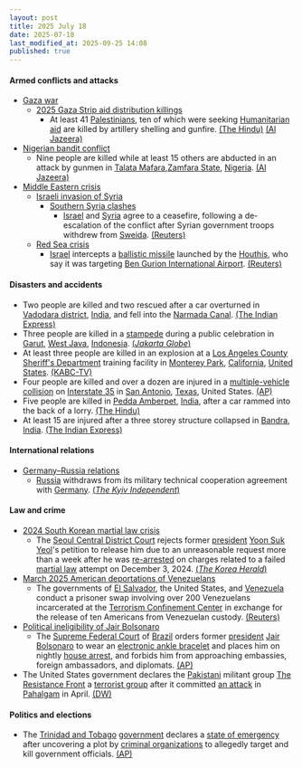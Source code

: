 ```yaml
---
layout: post
title: 2025 July 18
date: 2025-07-18
last_modified_at: 2025-09-25 14:08
published: true
---
```



#### Armed conflicts and attacks

* [Gaza war](https://en.wikipedia.org/wiki/Gaza_war "Gaza war")
  * [2025 Gaza Strip aid distribution killings](https://en.wikipedia.org/wiki/2025_Gaza_Strip_aid_distribution_killings "2025 Gaza Strip aid distribution killings")
    * At least 41 [Palestinians](https://en.wikipedia.org/wiki/Palestinians "Palestinians"), ten of which were seeking [Humanitarian aid](https://en.wikipedia.org/wiki/Humanitarian_aid "Humanitarian aid") are killed by artillery shelling and gunfire. [(The Hindu)](https://www.thehindu.com/news/international/gaza-civil-defence-agency-says-israeli-strikes-kill-14/article69828131.ece) [(Al Jazeera)](https://www.aljazeera.com/news/liveblog/2025/7/18/live-israel-kills-dozens-more-in-gaza-after-3-slain-in-attack-on-church)
* [Nigerian bandit conflict](https://en.wikipedia.org/wiki/Nigerian_bandit_conflict "Nigerian bandit conflict")
  * Nine people are killed while at least 15 others are abducted in an attack by gunmen in [Talata Mafara](https://en.wikipedia.org/wiki/Talata_Mafara "Talata Mafara"),[Zamfara State](https://en.wikipedia.org/wiki/Zamfara_State "Zamfara State"), [Nigeria](https://en.wikipedia.org/wiki/Nigeria "Nigeria"). [(Al Jazeera)](https://www.aljazeera.com/news/2025/7/19/at-least-9-killed-many-abducted-in-bandit-gang-attack-in-nigeria)
* [Middle Eastern crisis](https://en.wikipedia.org/wiki/Middle_Eastern_crisis_%282023-present%29 "Middle Eastern crisis (2023-present)")
  * [Israeli invasion of Syria](https://en.wikipedia.org/wiki/Israeli_invasion_of_Syria_%282024%E2%80%93present%29 "Israeli invasion of Syria (2024–present)")
    * [Southern Syria clashes](https://en.wikipedia.org/wiki/Southern_Syria_clashes_%28July_2025%E2%80%93present%29 "Southern Syria clashes (July 2025–present)")
      * [Israel](https://en.wikipedia.org/wiki/Israel "Israel") and [Syria](https://en.wikipedia.org/wiki/Syria "Syria") agree to a ceasefire, following a de-escalation of the conflict after Syrian government troops withdrew from [Sweida](https://en.wikipedia.org/wiki/Sweida "Sweida"). [(Reuters)](https://www.reuters.com/world/middle-east/israel-syria-agree-ceasefire-us-ambassador-turkey-says-2025-07-18/)
  * [Red Sea crisis](https://en.wikipedia.org/wiki/Red_Sea_crisis "Red Sea crisis")
    * [Israel](https://en.wikipedia.org/wiki/Israel "Israel") intercepts a [ballistic missile](https://en.wikipedia.org/wiki/Ballistic_missile "Ballistic missile") launched by the [Houthis](https://en.wikipedia.org/wiki/Houthi "Houthi"), who say it was targeting [Ben Gurion International Airport](https://en.wikipedia.org/wiki/Ben_Gurion_International_Airport "Ben Gurion International Airport"). [(Reuters)](https://www.reuters.com/world/middle-east/israel-says-missile-launched-by-yemens-houthis-was-intercepted-2025-07-18/)

#### Disasters and accidents

* Two people are killed and two rescued after a car overturned in [Vadodara district](https://en.wikipedia.org/wiki/Vadodara_district "Vadodara district"), [India](https://en.wikipedia.org/wiki/India "India"), and fell into the [Narmada Canal](https://en.wikipedia.org/wiki/Narmada_Canal "Narmada Canal"). [(The Indian Express)](https://indianexpress.com/article/cities/ahmedabad/family-killed-car-falls-narmada-canal-vadodara-rescued-10137142/?ref=archive_pg)
* Three people are killed in a [stampede](https://en.wikipedia.org/wiki/Stampede "Stampede") during a public celebration in [Garut](https://en.wikipedia.org/wiki/Garut "Garut"), [West Java](https://en.wikipedia.org/wiki/West_Java "West Java"), [Indonesia](https://en.wikipedia.org/wiki/Indonesia "Indonesia"). [(*Jakarta Globe*)](https://jakartaglobe.id/news/three-killed-in-stampede-at-w-java-governors-sons-wedding-celebration)
* At least three people are killed in an explosion at a [Los Angeles County Sheriff's Department](https://en.wikipedia.org/wiki/Los_Angeles_County_Sheriff%27s_Department "Los Angeles County Sheriff's Department") training facility in [Monterey Park](https://en.wikipedia.org/wiki/Monterey_Park%2C_California "Monterey Park, California"), [California](https://en.wikipedia.org/wiki/California "California"), [United States](https://en.wikipedia.org/wiki/United_States "United States"). [(KABC-TV)](https://abc7.com/amp/post/at-least-3-killed-apparent-explosion-lasd-facility/17180373/)
* Four people are killed and over a dozen are injured in a [multiple-vehicle collision](https://en.wikipedia.org/wiki/Multiple-vehicle_collision "Multiple-vehicle collision") on [Interstate 35](https://en.wikipedia.org/wiki/Interstate_35_in_Texas "Interstate 35 in Texas") in [San Antonio](https://en.wikipedia.org/wiki/San_Antonio%2C_Texas "San Antonio, Texas"), [Texas](https://en.wikipedia.org/wiki/Texas "Texas"), United States. [(AP)](https://apnews.com/article/bus-crash-san-antonio-stolen-vehicle-e9f3c137226007857af47c0386b5e422)
* Five people are killed in [Pedda Amberpet](https://en.wikipedia.org/wiki/Pedda_Amberpet "Pedda Amberpet"), [India](https://en.wikipedia.org/wiki/India "India"), after a car rammed into the back of a lorry. [(The Hindu)](https://www.thehindu.com/news/national/telangana/five-killed-one-injured-in-accident-in-orr-near-bonguluru-exit/article69826079.ece)
* At least 15 are injured after a three storey structure collapsed in [Bandra](https://en.wikipedia.org/wiki/Bandra "Bandra"), [India](https://en.wikipedia.org/wiki/India "India"). [(The Indian Express)](https://indianexpress.com/article/cities/mumbai/chawl-mumbai-collapses-many-trapped-under-debris-10134098/?ref=archive_pg)

#### International relations

* [Germany–Russia relations](https://en.wikipedia.org/wiki/Germany%E2%80%93Russia_relations "Germany–Russia relations")
  * [Russia](https://en.wikipedia.org/wiki/Russia "Russia") withdraws from its military technical cooperation agreement with [Germany](https://en.wikipedia.org/wiki/Germany "Germany"). [(*The Kyiv Independent*)](https://kyivindependent.com/moscow-withdraws-from-military-cooperation-agreement-with-germany/)

#### Law and crime

* [2024 South Korean martial law crisis](https://en.wikipedia.org/wiki/2024_South_Korean_martial_law_crisis "2024 South Korean martial law crisis")
  * The [Seoul Central District Court](https://en.wikipedia.org/wiki/Judiciary_of_South_Korea "Judiciary of South Korea") rejects former [president](https://en.wikipedia.org/wiki/President_of_South_Korea "President of South Korea") [Yoon Suk Yeol](https://en.wikipedia.org/wiki/Yoon_Suk_Yeol "Yoon Suk Yeol")'s petition to release him due to an unreasonable request more than a week after he was [re-arrested](https://en.wikipedia.org/wiki/Arrest_of_Yoon_Suk_Yeol "Arrest of Yoon Suk Yeol") on charges related to a failed [martial law](https://en.wikipedia.org/wiki/Martial_law "Martial law") attempt on December 3, 2024. [(*The Korea Herald*)](https://www.koreaherald.com/article/10535061)
* [March 2025 American deportations of Venezuelans](https://en.wikipedia.org/wiki/March_2025_American_deportations_of_Venezuelans "March 2025 American deportations of Venezuelans")
  * The governments of [El Salvador](https://en.wikipedia.org/wiki/El_Salvador "El Salvador"), the United States, and [Venezuela](https://en.wikipedia.org/wiki/Venezuela "Venezuela") conduct a prisoner swap involving over 200 Venezuelans incarcerated at the [Terrorism Confinement Center](https://en.wikipedia.org/wiki/Terrorism_Confinement_Center "Terrorism Confinement Center") in exchange for the release of ten Americans from Venezuelan custody. [(Reuters)](https://www.reuters.com/world/americas/el-salvador-send-detained-venezuelans-home-swap-americans-sources-say-2025-07-18/)
* [Political ineligibility of Jair Bolsonaro](https://en.wikipedia.org/wiki/Political_ineligibility_of_Jair_Bolsonaro "Political ineligibility of Jair Bolsonaro")
  * The [Supreme Federal Court](https://en.wikipedia.org/wiki/Supreme_Federal_Court "Supreme Federal Court") of [Brazil](https://en.wikipedia.org/wiki/Brazil "Brazil") orders former [president](https://en.wikipedia.org/wiki/Brazilian_President "Brazilian President") [Jair Bolsonaro](https://en.wikipedia.org/wiki/Jair_Bolsonaro "Jair Bolsonaro") to wear an [electronic ankle bracelet](https://en.wikipedia.org/wiki/Electronic_tagging "Electronic tagging") and places him on nightly [house arrest](https://en.wikipedia.org/wiki/House_arrest "House arrest"), and forbids him from approaching embassies, foreign ambassadors, and diplomats. [(AP)](https://apnews.com/article/brazil-bolsonaro-investigation-supreme-court-b1e2c1fbb7f776103895b6efca94af4f)
* The United States government declares the [Pakistani](https://en.wikipedia.org/wiki/Pakistan "Pakistan") militant group [The Resistance Front](https://en.wikipedia.org/wiki/The_Resistance_Front "The Resistance Front") a [terrorist group](https://en.wikipedia.org/wiki/List_of_designated_terrorist_groups "List of designated terrorist groups") after it committed [an attack](https://en.wikipedia.org/wiki/2025_Pahalgam_attack "2025 Pahalgam attack") in [Pahalgam](https://en.wikipedia.org/wiki/Pahalgam "Pahalgam") in April. [(DW)](https://www.dw.com/en/us-designates-pahalgam-attackers-as-terrorist-organization/a-73318926)

#### Politics and elections

* The [Trinidad and Tobago](https://en.wikipedia.org/wiki/Trinidad_and_Tobago "Trinidad and Tobago") [government](https://en.wikipedia.org/wiki/Government_of_Trinidad_and_Tobago "Government of Trinidad and Tobago") declares a [state of emergency](https://en.wikipedia.org/wiki/State_of_emergency "State of emergency") after uncovering a plot by [criminal organizations](https://en.wikipedia.org/wiki/Organized_crime "Organized crime") to allegedly target and kill government officials. [(AP)](https://apnews.com/article/trinidad-tobago-emergency-plot-inmates-prison-250b754a4a9ef2198c60b23e4e4ae8ba)
